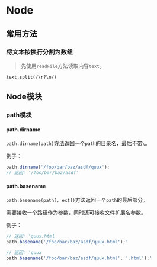 # Node

## 常用方法

### 将文本按换行分割为数组

> 先使用`readFile`方法读取内容`text`。

```
text.split(/\r?\n/)
```



## Node模块

### path模块

#### path.dirname

`path.dirname(path)`方法返回一个`path`的目录名，最后不带`\`。

例子：

``` js
path.dirname('/foo/bar/baz/asdf/quux');
// 返回: '/foo/bar/baz/asdf'
```



#### path.basename

`path.basename(path[, ext])`方法返回一个`path`的最后部分。

需要接收一个路径作为参数，同时还可接收文件扩展名参数。

例子：

``` js
// 返回: 'quux.html
path.basename('/foo/bar/baz/asdf/quux.html');'

// 返回: 'quux
path.basename('/foo/bar/baz/asdf/quux.html', '.html');'
```

